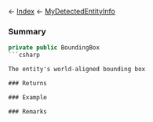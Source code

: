 ← [Index](Api-Index) ← [MyDetectedEntityInfo](Sandbox.ModAPI.Ingame.MyDetectedEntityInfo)

### Summary

```csharp
private public BoundingBox
```csharp

The entity's world-aligned bounding box

### Returns

### Example

### Remarks


